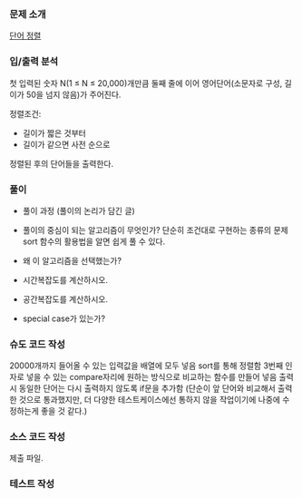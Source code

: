 ### 문제 소개
[단어 정렬](https://www.acmicpc.net/problem/1181)

### 입/출력 분석
첫 입력된 숫자 N(1 ≤ N ≤ 20,000)개만큼 둘째 줄에 이어 영어단어(소문자로 구성, 길이가 50을 넘지 않음)가 주어진다.

정렬조건:
- 길이가 짧은 것부터
- 길이가 같으면 사전 순으로

정렬된 후의 단어들을 출력한다.

### 풀이
- 풀이 과정 (풀이의 논리가 담긴 글)

- 풀이의 중심이 되는 알고리즘이 무엇인가?
단순히 조건대로 구현하는 종류의 문제
sort 함수의 활용법을 알면 쉽게 풀 수 있다.

- 왜 이 알고리즘을 선택했는가?

- 시간복잡도를 계산하시오.

- 공간복잡도를 계산하시오.

- special case가 있는가?

### 슈도 코드 작성
20000개까지 들어올 수 있는 입력값을 배열에 모두 넣음
sort를 통해 정렬함
3번째 인자로 넣을 수 있는 compare자리에 원하는 방식으로 비교하는 함수를 만들어 넣음
출력 시 동일한 단어는 다시 출력하지 않도록 if문을 추가함 (단순이 앞 단어와 비교해서 출력한 것으로 통과했지만, 더 다양한 테스트케이스에선 통하지 않을 작업이기에 나중에 수정하는게 좋을 것 같다.)

### 소스 코드 작성
제출 파일.

### 테스트 작성
